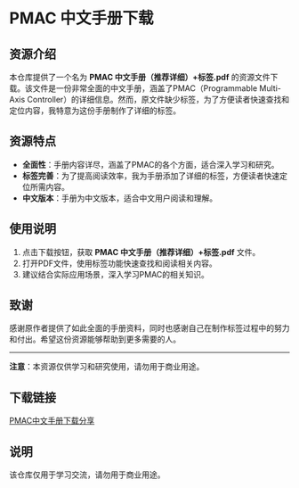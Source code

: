 # PMAC 中文手册下载

## 资源介绍

本仓库提供了一个名为 **PMAC 中文手册（推荐详细）+标签.pdf** 的资源文件下载。该文件是一份非常全面的中文手册，涵盖了PMAC（Programmable Multi-Axis Controller）的详细信息。然而，原文件缺少标签，为了方便读者快速查找和定位内容，我特意为这份手册制作了详细的标签。

## 资源特点

- **全面性**：手册内容详尽，涵盖了PMAC的各个方面，适合深入学习和研究。
- **标签完善**：为了提高阅读效率，我为手册添加了详细的标签，方便读者快速定位所需内容。
- **中文版本**：手册为中文版本，适合中文用户阅读和理解。

## 使用说明

1. 点击下载按钮，获取 **PMAC 中文手册（推荐详细）+标签.pdf** 文件。
2. 打开PDF文件，使用标签功能快速查找和阅读相关内容。
3. 建议结合实际应用场景，深入学习PMAC的相关知识。

## 致谢

感谢原作者提供了如此全面的手册资料，同时也感谢自己在制作标签过程中的努力和付出。希望这份资源能够帮助到更多需要的人。

---

**注意**：本资源仅供学习和研究使用，请勿用于商业用途。

## 下载链接
[PMAC中文手册下载分享](https://pan.quark.cn/s/50368170989f)

## 说明

该仓库仅用于学习交流，请勿用于商业用途。
